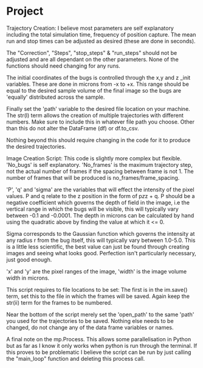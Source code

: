 # Project
Trajectory Creation:
I believe most parameters are self explanatory including the total simulation time, frequency of position capture. 
The mean run and stop times can be adjusted as desired (these are done in seconds).

The "Correction", "Steps", "stop_steps" & "run_steps" should not be adjusted and are all dependant on the other parameters.
None of the functions should need changing for any runs.

The initial coordinates of the bugs is controlled through the x,y and z _init variables. These are done in microns from -x to +x. 
This range should be equal to the desired sample volume of the final image so the bugs are 'equally' distributed across the sample.

Finally set the 'path' variable to the desired file location on your machine. The str(l) term allows the creation of multiple trajectories 
with different numbers. Make sure to include this in whatever file path you choose. Other than this do not alter the DataFrame (df) or df.to_csv.

Nothing beyond this should require changing in the code for it to produce the desired trajectories.

Image Creation Script:
This code is slightly more complex but flexible. 
'No_bugs' is self explanatory.
'No_frames' is the maximum trajectory step, not the actual number of frames if the spacing between frame is not 1. The number of frames that will be produced
is no_frames/frame_spacing.

'P', 'q' and 'sigma' are the variables that will effect the intensity of the pixel values. P and q relate to the z position in the form of p*z*z + q. P should be a 
negative coefficient which governs the depth of field in the image, i.e the vertical range in which the bugs will be visible, this will typically vary between
-0.1 and -0.0001. The depth in microns can be calculated by hand using the quadratic above by finding the value at which it <= 0.

Sigma corresponds to the Gaussian function which governs the intensity at any radius r from the bug itself, this will typically vary between 1.0-5.0. This is a 
little less scientific, the best value can just be found through creating images and seeing what looks good. Perfection isn't particularly necessary, just good enough.

'x' and 'y' are the pixel ranges of the image, 'width' is the image volume width in microns.

This script requires to file locations to be set:
The first is in the im.save() term, set this to the file in which the frames will be saved. Again keep the str(ii) term for the frames to be numbered.

Near the bottom of the script merely set the 'open_path' to the same 'path' you used for the trajectories to be saved. Nothing else needs to be changed, 
do not change any of the data frame variables or names.

A final note on the mp.Process. This allows some parallelisation in Python but as far as I know it only works when python is run through the terminal. 
If this proves to be problematic I believe the script can be run by just calling the "main_loop" function and deleting this process call.


